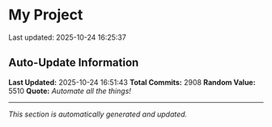 # My Project


Last updated: 2025-10-24 16:25:37



































































































































































































































































































































































































































































































































































































































































































































































































































































































































































































































































































































































































































































































































































































































































































































































































































































































































































































































































































































































































































































































































































































































































































































































































































































































































































































































































































































































































































































































































































































































































































































































































































































































































































































































## Auto-Update Information

**Last Updated:** 2025-10-24 16:51:43
**Total Commits:** 2908
**Random Value:** 5510
**Quote:** _Automate all the things!_

---
_This section is automatically generated and updated._